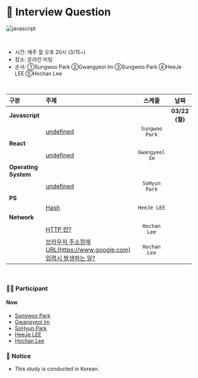 # 🙅 Interview Question
![javascript](https://img.shields.io/badge/Javascript-Interview-blue?logo=javascript)

<br>

- 시간: 매주 월 오후 20시 (3/15~)
- 장소: 온라인 미팅
- 순서: ①Sungwoo Park ②Gwangyeol Im ③Sungwoo Park ④HeeJe LEE ⑤Hochan Lee

<br>

| 구분 | 주제 | 스케줄 | 날짜 |
|:---|:---|:---:|:---:|
| __Javascript__ | | | __03/22 (월)__ |
| | [undefined]() | `Sungwoo Park` | |
| __React__ | | | |
| | [undefined]() | `Gwangyeol Im` | |
| __Operating System__ | | | |
| | [undefined]() | `SoHyun Park` | |
| __PS__ | | | |
| | [Hash](https://github.com/fe-interview-study/interview-question/issues/1) | `HeeJe LEE` | |
| __Network__ | | | |
| | [HTTP 란?](https://github.com/fe-interview-study/interview-question/issues/4) | `Hochan Lee` | |
| | [브라우저 주소창에 URL(https://www.google.com) 입력시 발생하는 일?](https://github.com/fe-interview-study/interview-question/issues/3) | `Hochan Lee` | |

<br>


### 👨‍💻 Participant
#### Now
- [Sungwoo Park](https://github.com/cos18)
- [Gwangyeol Im](https://github.com/GwangYeol-Im)
- [SoHyun Park](https://github.com/pje1740)
- [HeeJe LEE](https://github.com/holim0)
- [Hochan Lee](https://github.com/hochan222)

### 📢 Notice
- This study is conducted in Korean.
